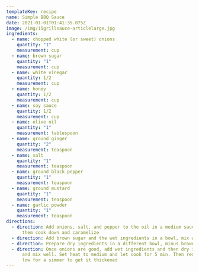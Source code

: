 ```yaml
---
templateKey: recipe
name: Simple BBQ Sauce
date: 2021-01-01T01:41:35.075Z
image: /img/15grillsauce-articlelarge.jpg
ingredients:
  - name: chopped white (or sweet) onions
    quantity: "1"
    measurement: cup
  - name: brown sugar
    quantity: "1"
    measurement: cup
  - name: white vinegar
    quantity: 1/2
    measurement: cup
  - name: honey
    quantity: 1/2
    measurement: cup
  - name: soy sauce
    quantity: 1/2
    measurement: cup
  - name: olive oil
    quantity: "1"
    measurement: tablespoon
  - name: ground ginger
    quantity: "2"
    measurement: teaspoon
  - name: salt
    quantity: "1"
    measurement: teaspoon
  - name: ground black pepper
    quantity: "1"
    measurement: teaspoon
  - name: ground mustard
    quantity: "1"
    measurement: teaspoon
  - name: garlic powder
    quantity: "1"
    measurement: teaspoon
directions:
  - direction: Add onions, salt, and pepper to the oil in a medium sauce pan and let
      them cook down and caramelize
  - direction: Add brown sugar and the wet ingredients in a bowl, mix well
  - direction: Prepare dry ingredients in a different bowl, minus brown sugar
  - direction: Once onions are good, add wet ingredients and then dry ingredients
      and mix well. Set heat to medium and let cook for 5 min. Then reduce to
      low for a simmer to get it thickened
---
```

